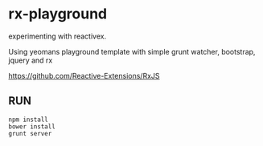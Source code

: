 # rx-playground

experimenting with reactivex.

Using yeomans playground template with simple grunt watcher, bootstrap, jquery and rx

https://github.com/Reactive-Extensions/RxJS


## RUN

    npm install
    bower install
    grunt server